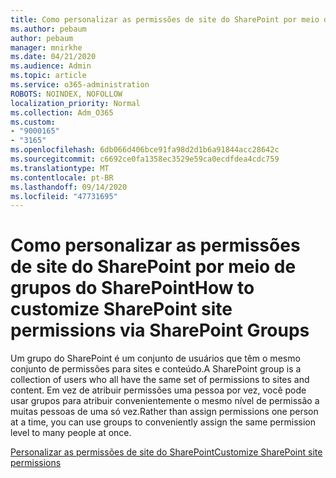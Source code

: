 ```yaml
---
title: Como personalizar as permissões de site do SharePoint por meio de grupos do SharePoint
ms.author: pebaum
author: pebaum
manager: mnirkhe
ms.date: 04/21/2020
ms.audience: Admin
ms.topic: article
ms.service: o365-administration
ROBOTS: NOINDEX, NOFOLLOW
localization_priority: Normal
ms.collection: Adm_O365
ms.custom:
- "9000165"
- "3165"
ms.openlocfilehash: 6db066d406bce91fa98d2d1b6a91844acc28642c
ms.sourcegitcommit: c6692ce0fa1358ec3529e59ca0ecdfdea4cdc759
ms.translationtype: MT
ms.contentlocale: pt-BR
ms.lasthandoff: 09/14/2020
ms.locfileid: "47731695"
---
```

# <a name="how-to-customize-sharepoint-site-permissions-via-sharepoint-groups"></a><span data-ttu-id="c72fa-102">Como personalizar as permissões de site do SharePoint por meio de grupos do SharePoint</span><span class="sxs-lookup"><span data-stu-id="c72fa-102">How to customize SharePoint site permissions via SharePoint Groups</span></span> 

<span data-ttu-id="c72fa-103">Um grupo do SharePoint é um conjunto de usuários que têm o mesmo conjunto de permissões para sites e conteúdo.</span><span class="sxs-lookup"><span data-stu-id="c72fa-103">A SharePoint group is a collection of users who all have the same set of permissions to sites and content.</span></span> <span data-ttu-id="c72fa-104">Em vez de atribuir permissões uma pessoa por vez, você pode usar grupos para atribuir convenientemente o mesmo nível de permissão a muitas pessoas de uma só vez.</span><span class="sxs-lookup"><span data-stu-id="c72fa-104">Rather than assign permissions one person at a time, you can use groups to conveniently assign the same permission level to many people at once.</span></span>

[<span data-ttu-id="c72fa-105">Personalizar as permissões de site do SharePoint</span><span class="sxs-lookup"><span data-stu-id="c72fa-105">Customize SharePoint site permissions</span></span>](https://docs.microsoft.com/sharepoint/customize-sharepoint-site-permissions)